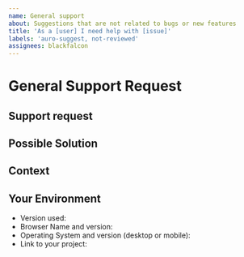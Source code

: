 ```yaml
---
name: General support
about: Suggestions that are not related to bugs or new features
title: 'As a [user] I need help with [issue]'
labels: 'auro-suggest, not-reviewed'
assignees: blackfalcon
---
```


# General Support Request

<!--  The scope of this request is to neither communicate a bug or feature request.  -->
<!--  If this is a bug or feature request, please close this issue and reference the previous templates.  -->

## Support request

<!-- Please describe the issue you are reporting -->

## Possible Solution

<!-- Not obligatory, but suggest a fix/reason for the bug, -->
<!-- or ideas how to implement the addition or change -->

## Context

<!-- How has this issue affected you? What are you trying to accomplish? -->
<!-- Providing context helps us come up with a solution that is most useful in the real world -->

## Your Environment

<!-- Include as many relevant details about the environment you experienced the bug in -->

* Version used:
* Browser Name and version:
* Operating System and version (desktop or mobile):
* Link to your project:
